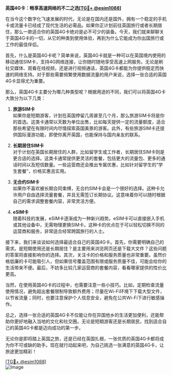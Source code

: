 **英国4G卡：畅享高速网络的不二之选[[TG💪+ @esim1088](https://t.me/s/esim1088)]**

在当今这个数字化飞速发展的时代，无论是在国内还是国外，拥有一个稳定的手机卡或流量卡已经成了现代生活的必需品。如果你正计划前往英国旅行或者长期居住，那么一款适合你的英国4G卡绝对是必不可少的装备。今天，我们就来聊聊关于英国4G卡的一切，从它的种类到使用体验，再到为什么它能成为你出国旅行或工作的最佳伴侣。

首先，什么是英国4G卡呢？简单来说，英国4G卡就是一种可以在英国境内使用的移动通信SIM卡，支持4G网络连接，让你随时随地享受高速上网服务。无论是刷社交媒体、观看在线视频，还是进行视频通话，英国4G卡都能为你提供稳定而快速的网络支持。对于那些需要频繁使用数据流量的用户来说，选择一张合适的英国4G卡显得尤为重要。

那么，英国4G卡主要分为哪几种类型呢？根据用途的不同，我们可以将英国4G卡大致分为以下几类：

1. **旅游SIM卡**  
   如果你是短期游客，计划在英国停留几周甚至几个月，那么旅游SIM卡将是你的首选。这类卡通常以天数为单位出售，比如每天提供一定的流量额度，适合那些希望在有限时间内尽情探索英国美景的游客。此外，有些旅游SIM卡还提供国际漫游功能，即使你离开英国，也能保持与国内亲友的联系。

2. **长期居住SIM卡**  
   对于计划在英国长期居住的人群，比如留学生或工作者，长期居住SIM卡则是更合适的选择。这类卡通常提供更灵活的套餐，包括更大的流量包、更多的通话时间以及短信数量。一些运营商还会推出专属优惠，比如针对留学生的“学生套餐”，价格实惠且实用。

3. **无合约SIM卡**  
   如果你不喜欢被长期合同束缚，无合约SIM卡会是一个很好的选择。这种卡允许用户自由选择流量套餐，并且无需签订长期协议。这意味着你可以随时根据自己的需求调整套餐内容，非常灵活方便。

4. **eSIM卡**  
   随着科技的发展，eSIM卡逐渐成为一种新兴趋势。eSIM卡可以直接嵌入手机或其他设备中，无需物理更换SIM卡。这种卡的优点在于可以轻松切换不同的运营商和服务，非常适合经常跨国旅行的人士。

接下来，我们来谈谈如何选择最适合自己的英国4G卡。首先，你需要明确自己的需求。是短期使用还是长期居住？是主要用来浏览网页还是下载大文件？这些问题的答案将直接影响你的选择。其次，关注卡的价格和服务质量也非常重要。虽然价格低廉的卡可能吸引人，但如果信号覆盖范围有限或服务质量不佳，可能会给你的生活带来不便。最后，不妨多比较几家运营商的套餐内容，看看哪家提供的性价比更高。

当然，在使用英国4G卡的过程中，也需要注意一些小技巧。比如，定期检查流量使用情况，避免超出套餐限制导致额外费用；尽量在Wi-Fi环境下下载大型文件，以节省流量；同时，也要注意保护个人信息安全，避免在公共Wi-Fi下进行敏感操作。

总之，选择一张合适的英国4G卡不仅能让你在异国他乡的生活更加便利，还能帮助你更好地融入当地的文化和社交圈。无论是短期游客还是长期居民，找到适合自己的英国4G卡都是迈向成功的第一步。

无论你是即将踏上英国之旅，还是已经在英国扎根，一张优质的英国4G卡都将成为你不可或缺的助手。现在就行动起来吧，为自己挑选一张满意的英国4G卡，让旅途更加精彩！

[[TG💪+ @esim1088](https://t.me/s/esim1088)]  
![Image](https://i.postimg.cc/4NQfJmqS/Snipaste-2025-05-13-00-14-12.png)